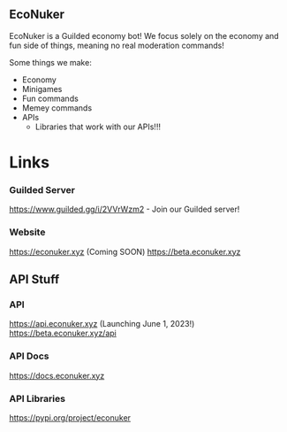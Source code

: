 ## EcoNuker

EcoNuker is a Guilded economy bot! We focus solely on the economy and fun side of things, meaning no real moderation commands!

Some things we make:
- Economy
- Minigames
- Fun commands
- Memey commands
- APIs
    - Libraries that work with our APIs!!!

# Links
### Guilded Server
https://www.guilded.gg/i/2VVrWzm2 - Join our Guilded server!

### Website
https://econuker.xyz (Coming SOON)
https://beta.econuker.xyz

## API Stuff
### API
https://api.econuker.xyz (Launching June 1, 2023!)
https://beta.econuker.xyz/api

### API Docs
https://docs.econuker.xyz

### API Libraries
https://pypi.org/project/econuker

